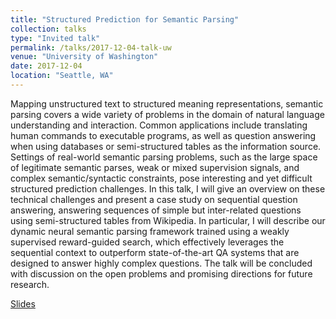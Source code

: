 ```yaml
---
title: "Structured Prediction for Semantic Parsing"
collection: talks
type: "Invited talk"
permalink: /talks/2017-12-04-talk-uw
venue: "University of Washington"
date: 2017-12-04
location: "Seattle, WA"
---
```


Mapping unstructured text to structured meaning representations, semantic parsing covers a wide variety of problems in the domain of natural language understanding and interaction. Common applications include translating human commands to executable programs, as well as question answering when using databases or semi-structured tables as the information source.  Settings of real-world semantic parsing problems, such as the large space of legitimate semantic parses, weak or mixed supervision signals, and complex semantic/syntactic constraints, pose interesting and yet difficult structured prediction challenges.  In this talk, I will give an overview on these technical challenges and present a case study on sequential question answering, answering sequences of simple but inter-related questions using semi-structured tables from Wikipedia. In particular, I will describe our dynamic neural semantic parsing framework trained using a weakly supervised reward-guided search, which effectively leverages the sequential context to outperform state-of-the-art QA systems that are designed to answer highly complex questions. The talk will be concluded with discussion on the open problems and promising directions for future research.

[Slides](https://github.com/scottyih/Slides/blob/master/DeepLearn2017-Yih%20Deck.pptx)
